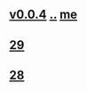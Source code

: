 ## [v0.0.4](https://github.com/littleflute/AS-IT-IS/edit/master/files/2018/july/readme.md) [..](..) [me](https://littleflute.github.io/AS-IT-IS/files/2018/july/)
## [29](29)
## [28](28)
